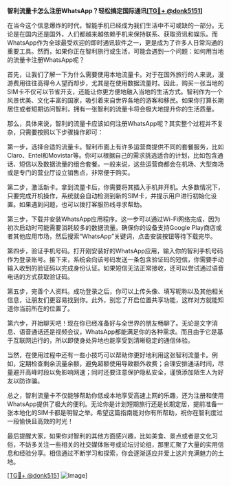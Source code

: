 **智利流量卡怎么注册WhatsApp？轻松搞定国际通讯[[TG💪+ @donk5151](https://t.me/s/donk5151)]**

在当今这个信息爆炸的时代，智能手机已经成为我们生活中不可或缺的一部分。无论是在国内还是国外，人们都越来越依赖手机来保持联系、获取资讯和娱乐。而WhatsApp作为全球最受欢迎的即时通讯软件之一，更是成为了许多人日常沟通的重要工具。然而，如果你正在智利旅行或生活，可能会遇到一个问题：如何用当地的流量卡注册WhatsApp呢？

首先，让我们了解一下为什么需要使用本地流量卡。对于在国外旅行的人来说，漫游费用往往高得令人望而却步，尤其是在使用数据流量时。因此，购买一张当地的SIM卡不仅可以节省开支，还能让你更方便地融入当地的生活方式。智利作为一个风景优美、文化丰富的国家，吸引着来自世界各地的游客和移民。如果你打算长期居住或者短期访问智利，拥有一张智利的流量卡将会极大地提升你的生活质量。

那么，具体来说，智利的流量卡应该如何注册WhatsApp呢？其实整个过程并不复杂，只需要按照以下步骤操作即可：

第一步，选择合适的流量卡。智利市面上有许多运营商提供不同的套餐服务，比如Claro、Entel和Movistar等。你可以根据自己的需求挑选适合的计划，比如包含通话、短信以及数据流量的组合套餐。一般来说，这些运营商都会在机场、大型商场或是专门的营业厅设立销售点，非常便于购买。

第二步，激活新卡。拿到流量卡后，你需要将其插入手机并开机。大多数情况下，只要完成开机操作，系统就会自动检测到新的SIM卡，并提示用户进行初始化设置。如果遇到问题，也可以拨打客服热线寻求帮助。

第三步，下载并安装WhatsApp应用程序。这一步可以通过Wi-Fi网络完成，因为初次启动时可能需要消耗较多的数据流量。确保你的设备支持Google Play商店或者其他应用市场，然后搜索“WhatsApp”关键词，点击安装按钮等待下载完毕。

第四步，验证手机号码。打开刚安装好的WhatsApp应用，输入你的智利手机号码作为登录账号。接下来，系统会向该号码发送一条包含验证码的短信，你需要手动输入收到的验证码以完成身份认证。如果短信无法正常接收，还可以尝试通过语音电话的方式获取验证码。

第五步，完善个人资料。成功登录之后，你可以上传头像、填写昵称以及其他相关信息，让朋友们更容易找到你。此外，别忘了开启位置共享功能，这样对方就能知道你当前所在的位置了。

第六步，开始聊天吧！现在你已经准备好与全世界的朋友畅聊了。无论是文字消息、语音通话还是视频会议，WhatsApp都能满足你的各种需求。而且由于它是基于互联网运行的，所以即使身处异地也能享受到清晰稳定的通信体验。

当然，在使用过程中还有一些小技巧可以帮助你更好地利用这张智利流量卡。例如，定期检查剩余流量余额，避免超额使用导致额外收费；合理安排通话时间，尽量避开高峰时段以免影响网速；同时还要注意保护隐私安全，谨慎添加陌生人为好友以防诈骗。

总之，智利流量卡不仅能够帮助你低成本地享受高速上网的乐趣，还为注册和使用WhatsApp提供了极大的便利。无论你是计划短期旅行还是长期定居，提前准备一张本地化的SIM卡都是明智之举。希望这篇指南能对你有所帮助，祝你在智利度过一段愉快且高效的时光！

最后提醒大家，如果你对智利的其他方面感兴趣，比如美食、景点或者是文化习俗，不妨多关注一些相关的社交媒体账号或论坛讨论组，那里汇聚了大量的实用信息和经验分享。相信通过不断学习和探索，你会逐渐适应并爱上这片充满魅力的土地。

[[TG💪+ @donk5151](https://t.me/s/donk5151) ![Image](https://i.postimg.cc/rwNCRYN7/Snipaste-2025-04-30-17-27-05.png)]